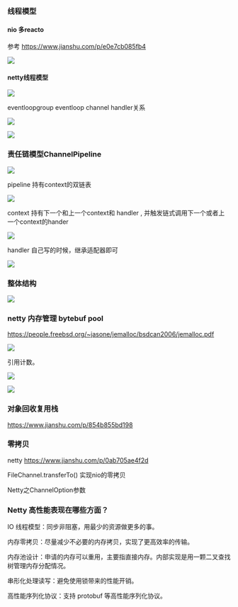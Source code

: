 ### 线程模型

#### nio 多reacto

参考 https://www.jianshu.com/p/e0e7cb085fb4

![](https://fengzhenbing.github.io/img/picgo/F6A1AB8C69F049B5A0178FD00F132D6F.png)

#### netty线程模型

![](https://fengzhenbing.github.io/img/picgo/BE156EF4454949CF9E6E49CEEC0A2B2D.png)



eventloopgroup  eventloop channel handler关系 

![](https://fengzhenbing.github.io/img/picgo/A20B60869216424BA7678D0D5213BFB6.png)



![](https://fengzhenbing.github.io/img/picgo/227DA0D6B04B41449E83B72ED7098F5A.png)

### 责任链模型ChannelPipeline

![](https://fengzhenbing.github.io/img/picgo/2CE502957CF84D2C8429CD2A0E998D54.png)



   pipeline 持有context的双链表

![](https://fengzhenbing.github.io/img/picgo/914EBB37C6084D8A9EA6A105262A45A1.png)



   context 持有下一个和上一个context和 handler  , 并触发链式调用下一个或者上一个context的hander

![](https://fengzhenbing.github.io/img/picgo/6F42E200304A47B095E78C10B5246039.png)



handler  自己写的时候，继承适配器即可

![](https://fengzhenbing.github.io/img/picgo/B154DADDE045400881317E5E571A7AA8.png)

### 整体结构

![](https://fengzhenbing.github.io/img/picgo/2E7F7EA909664C2989958271D27A09B4.png)

### netty 内存管理  bytebuf  pool

 https://people.freebsd.org/~jasone/jemalloc/bsdcan2006/jemalloc.pdf

![](https://fengzhenbing.github.io/img/picgo/07723506D21F497FBAE1196D73A7626A.png)

引用计数。

![](https://fengzhenbing.github.io/img/picgo/5562B699C19A4BD69705BBCCE0C3DD93.png)



![](https://fengzhenbing.github.io/img/picgo/E0F2FA0E08C248C6B3A76F770FFB0947.png)

### 对象回收复用栈

https://www.jianshu.com/p/854b855bd198



### 零拷贝

netty https://www.jianshu.com/p/0ab705ae4f2d

FileChannel.transferTo() 实现nio的零拷贝

Netty之ChannelOption参数





### Netty 高性能表现在哪些方面？
IO 线程模型：同步非阻塞，用最少的资源做更多的事。

内存零拷贝：尽量减少不必要的内存拷贝，实现了更高效率的传输。

内存池设计：申请的内存可以重用，主要指直接内存。内部实现是用一颗二叉查找树管理内存分配情况。

串形化处理读写：避免使用锁带来的性能开销。

高性能序列化协议：支持 protobuf 等高性能序列化协议。 




